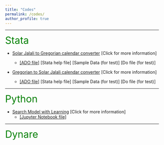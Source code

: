 ```yaml
---
title: "Codes"
permalink: /codes/
author_profile: true
---
```


---
<font size="6" color="green">Stata</font>


- [Solar Jalali to Gregorian calendar converter](https://peymanshahidi.github.io/codes/jal2greg) [Click for more information]
  - [[ADO file]](https://www.dropbox.com/s/ct3wpxx4357qrk4/jal2greg.ado?dl=0)
    [Stata help file]
    [Sample Data (for test)]
    [Do file (for test)]

- [Gregorian to Solar Jalali calendar converter](https://peymanshahidi.github.io/codes/greg2jal) [Click for more information]
  - [[ADO file]](https://www.dropbox.com/s/1bjixzxoi3lo5ns/greg2jal.ado?dl=0)
    [Stata help file]
    [Sample Data (for test)]
    [Do file (for test)]

---
<font size="6" color="green">Python</font>

- [Search Model with Learning](https://peymanshahidi.github.io/codes/searchwithlearning) [Click for more information]
  - [[Jupyter Notebook file]](https://www.dropbox.com/s/lkkalblyygw2uus/Search_With_Learning.html?dl=0)

---
<font size="6" color="green">Dynare</font>
